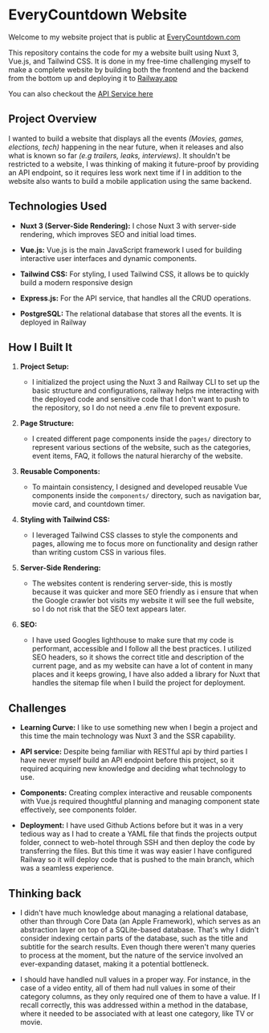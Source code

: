 # EveryCountdown Website

Welcome to my website project that is public at [EveryCountdown.com](https://everycountdown.com/)

This repository contains the code for my a website built using Nuxt 3, Vue.js, and Tailwind CSS. It is done in my free-time challenging myself to make a complete website by building both the frontend and the backend from the bottom up and deploying it to [Railway.app](https://railway.app/)

You can also checkout the [API Service here](https://github.com/ob-vest/EveryCountdown-API_SERVICE/tree/main)

## Project Overview

I wanted to build a website that displays all the events *(Movies, games, elections, tech)* happening in the near future, when it releases and also what is known so far *(e.g trailers, leaks, interviews)*. It shouldn't be restricted to a website, I was thinking of making it future-proof by providing an API endpoint, so it requires less work next time if I in addition to the website also wants to build a mobile application using the same backend.
## Technologies Used

- **Nuxt 3 (Server-Side Rendering):** I chose Nuxt 3 with server-side rendering, which improves SEO and initial load times.

- **Vue.js:** Vue.js is the main JavaScript framework I used for building interactive user interfaces and dynamic components.

- **Tailwind CSS:** For styling, I used Tailwind CSS, it allows be to quickly build a modern responsive design

- **Express.js:** For the API service, that handles all the CRUD operations.

- **PostgreSQL:** The relational database that stores all the events. It is deployed in Railway

## How I Built It

1. **Project Setup:**
   - I initialized the project using the Nuxt 3 and Railway CLI to set up the basic structure and configurations, railway helps me interacting with the deployed code and sensitive code that I don't want to push to the repository, so I do not need a .env file to prevent exposure.

2. **Page Structure:**
   - I created different page components inside the `pages/` directory to represent various sections of the website, such as the categories, event items, FAQ, it follows the natural hierarchy of the website.

3. **Reusable Components:**
   - To maintain consistency, I designed and developed reusable Vue components inside the `components/` directory, such as navigation bar, movie card, and countdown timer.

4. **Styling with Tailwind CSS:**
   - I leveraged Tailwind CSS classes to style the components and pages, allowing me to focus more on functionality and design rather than writing custom CSS in various files.

5. **Server-Side Rendering:**
   - The websites content is rendering server-side, this is mostly because it was quicker and more SEO friendly as i ensure that when the Google crawler bot visits my website it will see the full website, so I do not risk that the SEO text appears later.

6. **SEO:**
   - I have used Googles lighthouse to make sure that my code is performant, accessible and I follow all the best practices. I utilized SEO headers, so it shows the correct title and description of the current page, and as my website can have a lot of content in many places and it keeps growing, I have also added a library for Nuxt that handles the sitemap file when I build the project for deployment.

## Challenges

- **Learning Curve:** I like to use something new when I begin a project and this time the main technology was Nuxt 3 and the SSR capability.

- **API service:** Despite being familiar with RESTful api by third parties I have never myself build an API endpoint before this project, so it required acquiring new knowledge and deciding what technology to use.

- **Components:** Creating complex interactive and reusable components with Vue.js required thoughtful planning and managing component state effectively, see components folder.

- **Deployment:** I have used Github Actions before but it was in a very tedious way as I had to create a YAML file that finds the projects output folder, connect to web-hotel through SSH and then deploy the code by transferring the files. But this time it was way easier I have configured Railway so it will deploy code that is pushed to the main branch, which was a seamless experience.

## Thinking back
- I didn't have much knowledge about managing a relational database, other than through Core Data (an Apple Framework), which serves as an abstraction layer on top of a SQLite-based database. That's why I didn't consider indexing certain parts of the database, such as the title and subtitle for the search results. Even though there weren't many queries to process at the moment, but the nature of the service involved an ever-expanding dataset, making it a potential bottleneck.

- I should have handled null values in a proper way. For instance, in the case of a video entity, all of them had null values in some of their category columns, as they only required one of them to have a value. If I recall correctly, this was addressed within a method in the database, where it needed to be associated with at least one category, like TV or movie.

